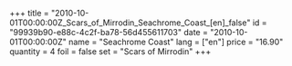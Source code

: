+++
title = "2010-10-01T00:00:00Z_Scars_of_Mirrodin_Seachrome_Coast_[en]_false"
id = "99939b90-e88c-4c2f-ba78-56d455611703"
date = "2010-10-01T00:00:00Z"
name = "Seachrome Coast"
lang = ["en"]
price = "16.90"
quantity = 4
foil = false
set = "Scars of Mirrodin"
+++
